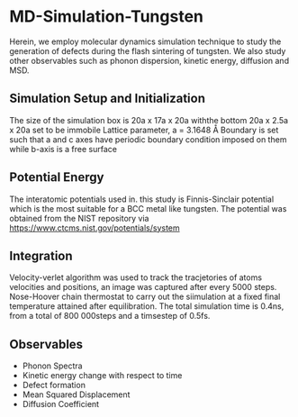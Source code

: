 # MD-Simulation-Tungsten
Herein, we employ molecular dynamics simulation technique to study the generation of defects during the flash sintering of tungsten. We also study other observables such as phonon dispersion, kinetic energy, diffusion and MSD.


## Simulation Setup and Initialization
The size of the simulation box is 20a x 17a x 20a withthe bottom 20a x 2.5a x 20a set to be immobile
Lattice parameter, a = 3.1648 Å
Boundary is set such that a and c axes have periodic boundary condition imposed on them while b-axis is a free surface

## Potential Energy
The interatomic potentials used in. this study is Finnis-Sinclair potential which is the most suitable for a BCC metal like tungsten. The potential was obtained from the NIST repository via https://www.ctcms.nist.gov/potentials/system 

## Integration 
Velocity-verlet algorithm was used to track the tracjetories of atoms velocities and positions,  an image was captured after every 5000 steps.
Nose-Hoover chain thermostat to carry out the siimulation at a fixed final temperature attained after equilibration.
The total simulation time is 0.4ns, from a total of 800 000steps and a timsestep of 0.5fs.

## Observables
- Phonon Spectra
- Kinetic energy change with respect to time
- Defect formation
- Mean Squared Displacement
- Diffusion Coefficient

